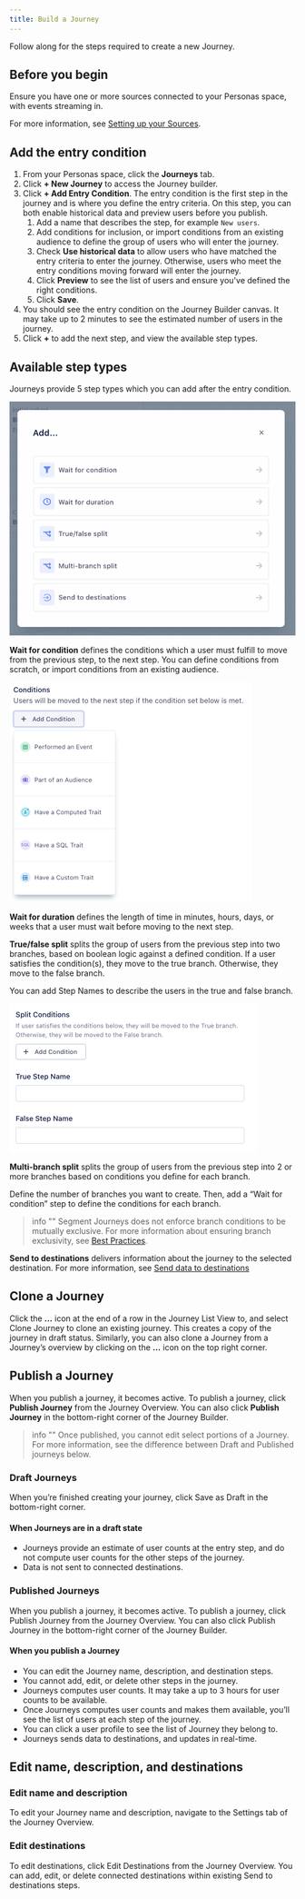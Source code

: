 ```yaml
---
title: Build a Journey
---
```


Follow along for the steps required to create a new Journey.

## Before you begin

Ensure you have one or more sources connected to your Personas space, with events streaming in.

For more information, see [Setting up your Sources](/docs/personas/quickstart/#step-3-connect-production-sources).

## Add the entry condition

1. From your Personas space, click the **Journeys** tab.
2. Click **+ New Journey** to access the Journey builder.
3. Click **+ Add Entry Condition**. The entry condition is the first step in the journey and is where you define the entry criteria. On this step, you can both enable historical data and preview users before you publish.
   1. Add a name that describes the step, for example `New users`.
   2. Add conditions for inclusion, or import conditions from an existing audience to define the group of users who will enter the journey.
   3. Check **Use historical data** to allow users who have matched the entry criteria to enter the journey. Otherwise, users who meet the entry conditions moving forward will enter the journey.
   4. Click **Preview** to see the list of users and ensure you've defined the right conditions.
   5. Click **Save**.
4. You should see the entry condition on the Journey Builder canvas. It may take up to 2 minutes to see the estimated number of users in the journey.
5. Click **+** to add the next step, and view the available step types.

## Available step types

Journeys provide 5 step types which you can add after the entry condition.

![Step types](images/journey_step-types.png)

**Wait for condition** defines the conditions which a user must fulfill to move from the previous step, to the next step. You can define conditions from scratch, or import conditions from an existing audience.

![wait for condition](images/journey_wait-for-condition.png)

**Wait for duration** defines the length of time in minutes, hours, days, or weeks that a user must wait before moving to the next step.

**True/false split** splits the group of users from the previous step into two branches, based on boolean logic against a defined condition. If a user satisfies the condition(s), they move to the true branch. Otherwise, they move to the false branch.

You can add Step Names to describe the users in the true and false branch.

![true/false split](images/journey_t-f-split.png)

**Multi-branch split** splits the group of users from the previous step into 2 or more branches based on conditions you define for each branch. 

Define the number of branches you want to create. Then, add a “Wait for condition” step to define the conditions for each branch.

> info ""
> Segment Journeys does not enforce branch conditions to be mutually exclusive. For more information about ensuring branch exclusivity, see [Best Practices](#).

**Send to destinations** delivers information about the journey to the selected destination. For more information, see [Send data to destinations](/docs/personas/journeys/send-data)

## Clone a Journey

Click the **…** icon at the end of a row in the Journey List View to, and select Clone Journey to clone an existing journey. This creates a copy of the journey in draft status. Similarly, you can also clone a Journey from a Journey’s overview by clicking on the **…** icon on the top right corner. 

## Publish a Journey

When you publish a journey, it becomes active. To publish a journey, click **Publish Journey** from the Journey Overview. You can also click **Publish Journey** in the bottom-right corner of the Journey Builder.

> info ""
> Once published, you cannot edit select portions of a Journey. For more information, see the difference between Draft and Published journeys below.

### Draft Journeys

When you’re finished creating your journey, click Save as Draft in the bottom-right corner.

#### When Journeys are in a draft state
- Journeys provide an estimate of user counts at the entry step, and do not compute user counts for the other steps of the journey.
- Data is not sent to connected destinations.

### Published Journeys

When you publish a journey, it becomes active. To publish a journey, click Publish Journey from the Journey Overview. You can also click Publish Journey in the bottom-right corner of the Journey Builder.

#### When you publish a Journey

- You can edit the Journey name, description, and destination steps.
- You cannot add, edit, or delete other steps in the journey.
- Journeys computes user counts. It may take a up to 3 hours for user counts to be available.
- Once Journeys computes user counts and makes them available, you’ll see the list of users at each step of the journey.
- You can click a user profile to see the list of Journey they belong to.
- Journeys sends data to destinations, and updates in real-time.

## Edit name, description, and destinations

### Edit name and description
To edit your Journey name and description, navigate to the Settings tab of the Journey Overview.

### Edit destinations
To edit destinations, click Edit Destinations from the Journey Overview. You can add, edit, or delete connected destinations within existing Send to destinations steps.


